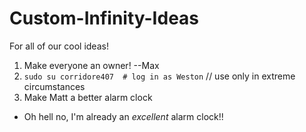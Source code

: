 # Custom-Infinity-Ideas
For all of our cool ideas!


1. Make everyone an owner! --Max
2. `sudo su corridore407  # log in as Weston` // use only in extreme circumstances
3. Make Matt a better alarm clock
  * Oh hell no, I'm already an _excellent_ alarm clock!!
